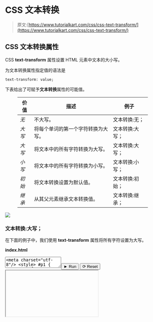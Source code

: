 # CSS 文本转换

> 原文:[https://www.tutorialkart.com/css/css-text-transform/](https://www.tutorialkart.com/css/css-text-transform/)

## CSS 文本转换属性

CSS **text-transform** 属性设置 HTML 元素中文本的大小写。

为文本转换属性指定值的语法是

```
text-transform: value;
```

下表给出了可赋予**文本转换**属性的可能值。

<figure class="wp-block-table">

| 价值 | 描述 | 例子 |
| --- | --- | --- |
| *无* | 不大写。 | 文本转换:无； |
| *大写* | 将每个单词的第一个字符转换为大写。 | 文本转换:大写； |
| *大写* | 将文本中的所有字符转换为大写。 | 文本转换:大写； |
| *小写* | 将文本中的所有字符转换为小写。 | 文本转换:小写； |
| *初始* | 将文本转换设置为默认值。 | 文本转换:初始； |
| *继承* | 从其父元素继承文本转换值。 | 文本转换:继承； |

</figure>

[![](../Images/925da31b32d6bc3827932f6c8afb11bb.png)](https://www.tutorialkart.com/)

### 文本转换:大写；

在下面的例子中，我们使用 **text-transform** 属性将所有字符设置为大写。

**index.html**

<textarea name="html" id="code_1"><meta charset="utf-8"/> <style> #p1 { text-transform: uppercase; } </style> <p id="p1">这是一段话。</p></textarea><button class="coderun" onclick="submitCode_1()">► Run</button> <button class="codereset" onclick="resetCode_1()">⟳ Reset</button><iframe id="output_1" onload="resizeIframe(this)">&#13; </div>&#13; </div>&#13; </div> &#13; &#13; </div>&#13; <script>&amp;#13; let initValue_1='';&amp;#13; let html_editor_1;&amp;#13; let render_1 = function() {&amp;#13; let source = html_editor_1.getValue();&amp;#13; &amp;#13; let iframe = document.querySelector('#output_1'),&amp;#13; iframe_doc = iframe.contentDocument;&amp;#13; &amp;#13; iframe_doc.open();&amp;#13; iframe_doc.write(source);&amp;#13; iframe_doc.close();&amp;#13; };&amp;#13; &amp;#13; html_editor_1 = CodeMirror.fromTextArea(document.getElementById("code_1"), {&amp;#13; lineNumbers: false,&amp;#13; mode: "htmlmixed",&amp;#13; theme: "tk"&amp;#13; });&amp;#13; &amp;#13; // SETTING CODE EDITORS INITIAL CONTENT&amp;#13; $initValue_1 = html_editor_1.getValue();&amp;#13; render_1();&amp;#13; &amp;#13; function resetCode_1() {&amp;#13; html_editor_1.setValue($initValue_1);&amp;#13; render_1();&amp;#13; }&amp;#13; function submitCode_1() {&amp;#13; render_1();&amp;#13; }&amp;#13; </script> <h3>文本转换:小写；</h3> <p>在下面的例子中，我们使用<strong> text-transform </strong>属性将所有字符设置为小写。</p> <p class="pb"><strong>index.html</strong></p> <div class="pre_container">&#13; <div class="textareacontainer">&#13; <div class="textarea">&#13; <div class="html textareawrapper">&#13; <textarea name="html" id="code_2"> <meta charset="utf-8"/> <style> #p1 { text-transform: lowercase; } </style> <p id="p1">这是一段话。</p> </textarea>&#13; </div> &#13; </div> &#13; </div>&#13; <div class="controls">&#13; <button class="coderun" onclick="submitCode_2()"><span>►</span> Run</button>&#13; <button class="codereset" onclick="resetCode_2()"><span>⟳</span> Reset</button>&#13; </div>&#13; <div class="iframecontainer">&#13; <div class="iframe">&#13; <div class="iframewrapper">&#13; <iframe id="output_2" onload="resizeIframe(this)"/>&#13; </div>&#13; </div>&#13; </div> &#13; &#13; </div>&#13; <script>&amp;#13; let initValue_2='';&amp;#13; let html_editor_2;&amp;#13; let render_2 = function() {&amp;#13; let source = html_editor_2.getValue();&amp;#13; &amp;#13; let iframe = document.querySelector('#output_2'),&amp;#13; iframe_doc = iframe.contentDocument;&amp;#13; &amp;#13; iframe_doc.open();&amp;#13; iframe_doc.write(source);&amp;#13; iframe_doc.close();&amp;#13; };&amp;#13; &amp;#13; html_editor_2 = CodeMirror.fromTextArea(document.getElementById("code_2"), {&amp;#13; lineNumbers: false,&amp;#13; mode: "htmlmixed",&amp;#13; theme: "tk"&amp;#13; });&amp;#13; &amp;#13; // SETTING CODE EDITORS INITIAL CONTENT&amp;#13; $initValue_2 = html_editor_2.getValue();&amp;#13; render_2();&amp;#13; &amp;#13; function resetCode_2() {&amp;#13; html_editor_2.setValue($initValue_2);&amp;#13; render_2();&amp;#13; }&amp;#13; function submitCode_2() {&amp;#13; render_2();&amp;#13; }&amp;#13; </script> <h3>文本转换:无；</h3> <p>在下面的例子中，我们为段落 HTML 元素设置了带有<strong> none </strong>的<strong>文本转换</strong>属性。</p> <p class="pb"><strong>index.html</strong></p> <div class="pre_container">&#13; <div class="textareacontainer">&#13; <div class="textarea">&#13; <div class="html textareawrapper">&#13; <textarea name="html" id="code_3"> <meta charset="utf-8"/> <style> #p1 { text-transform: none; } </style> <p id="p1">这是一段话。</p> </textarea>&#13; </div> &#13; </div> &#13; </div>&#13; <div class="controls">&#13; <button class="coderun" onclick="submitCode_3()"><span>►</span> Run</button>&#13; <button class="codereset" onclick="resetCode_3()"><span>⟳</span> Reset</button>&#13; </div>&#13; <div class="iframecontainer">&#13; <div class="iframe">&#13; <div class="iframewrapper">&#13; <iframe id="output_3" onload="resizeIframe(this)"/>&#13; </div>&#13; </div>&#13; </div> &#13; &#13; </div>&#13; <script>&amp;#13; let initValue_3='';&amp;#13; let html_editor_3;&amp;#13; let render_3 = function() {&amp;#13; let source = html_editor_3.getValue();&amp;#13; &amp;#13; let iframe = document.querySelector('#output_3'),&amp;#13; iframe_doc = iframe.contentDocument;&amp;#13; &amp;#13; iframe_doc.open();&amp;#13; iframe_doc.write(source);&amp;#13; iframe_doc.close();&amp;#13; };&amp;#13; &amp;#13; html_editor_3 = CodeMirror.fromTextArea(document.getElementById("code_3"), {&amp;#13; lineNumbers: false,&amp;#13; mode: "htmlmixed",&amp;#13; theme: "tk"&amp;#13; });&amp;#13; &amp;#13; // SETTING CODE EDITORS INITIAL CONTENT&amp;#13; $initValue_3 = html_editor_3.getValue();&amp;#13; render_3();&amp;#13; &amp;#13; function resetCode_3() {&amp;#13; html_editor_3.setValue($initValue_3);&amp;#13; render_3();&amp;#13; }&amp;#13; function submitCode_3() {&amp;#13; render_3();&amp;#13; }&amp;#13; </script> <h3>结论</h3> <p>在这个<a href="https://www.tutorialkart.com/css/"> CSS 教程</a>中，我们学习了<strong>文本转换</strong>属性，以及如何使用这个属性用于 HTML 元素，并附有示例。</p> </body> </html></iframe>